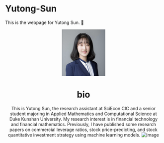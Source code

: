 # Yutong-Sun
This is the webpage for Yutong Sun. :apple:

<div align=center><img width="140" height="150" src="https://github.com/Rising-Stars-by-Sunshine/Yutong-Sun/blob/main/image/yutong%20sun.png"/>

# bio
This is Yutong Sun, the research assistant at SciEcon CIC and a senior student majoring in Applied Mathematics and Computational Science at Duke Kunshan University. My research interest is in financial technology and financial mathematics. Previously, I have published some research papers on commercial leverage ratios, stock price-predicting, and stock quantitative investment strategy using machine learning models. ![image](https://user-images.githubusercontent.com/101320082/200345195-fefd3e98-cfbf-4a2a-af7f-77627cf85701.png)



